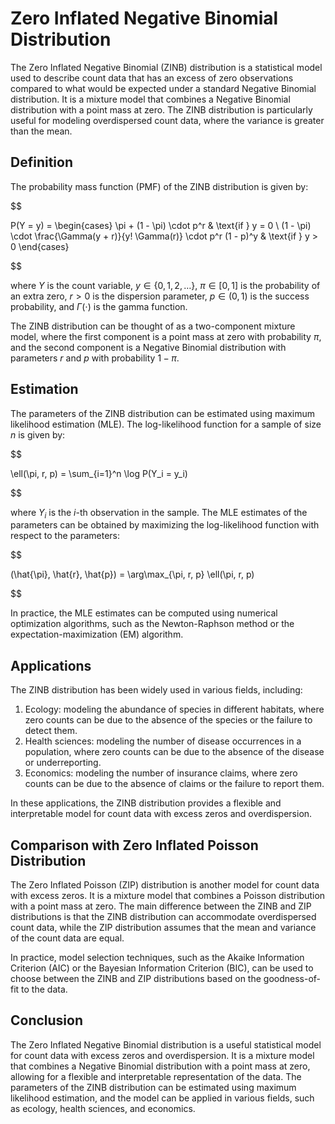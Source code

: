 # Zero Inflated Negative Binomial Distribution

The Zero Inflated Negative Binomial (ZINB) distribution is a statistical model used to describe count data that has an excess of zero observations compared to what would be expected under a standard Negative Binomial distribution. It is a mixture model that combines a Negative Binomial distribution with a point mass at zero. The ZINB distribution is particularly useful for modeling overdispersed count data, where the variance is greater than the mean.

## Definition

The probability mass function (PMF) of the ZINB distribution is given by:


$$

P(Y = y) = \begin{cases}
    \pi + (1 - \pi) \cdot p^r & \text{if } y = 0 \\
    (1 - \pi) \cdot \frac{\Gamma(y + r)}{y! \Gamma(r)} \cdot p^r (1 - p)^y & \text{if } y > 0
\end{cases}

$$


where $Y$ is the count variable, $y \in \{0, 1, 2, \dots\}$, $\pi \in [0, 1]$ is the probability of an extra zero, $r > 0$ is the dispersion parameter, $p \in (0, 1)$ is the success probability, and $\Gamma(\cdot)$ is the gamma function.

The ZINB distribution can be thought of as a two-component mixture model, where the first component is a point mass at zero with probability $\pi$, and the second component is a Negative Binomial distribution with parameters $r$ and $p$ with probability $1 - \pi$.

## Estimation

The parameters of the ZINB distribution can be estimated using maximum likelihood estimation (MLE). The log-likelihood function for a sample of size $n$ is given by:


$$

\ell(\pi, r, p) = \sum_{i=1}^n \log P(Y_i = y_i)

$$


where $Y_i$ is the $i$-th observation in the sample. The MLE estimates of the parameters can be obtained by maximizing the log-likelihood function with respect to the parameters:


$$

(\hat{\pi}, \hat{r}, \hat{p}) = \arg\max_{\pi, r, p} \ell(\pi, r, p)

$$


In practice, the MLE estimates can be computed using numerical optimization algorithms, such as the Newton-Raphson method or the expectation-maximization (EM) algorithm.

## Applications

The ZINB distribution has been widely used in various fields, including:

1. Ecology: modeling the abundance of species in different habitats, where zero counts can be due to the absence of the species or the failure to detect them.
2. Health sciences: modeling the number of disease occurrences in a population, where zero counts can be due to the absence of the disease or underreporting.
3. Economics: modeling the number of insurance claims, where zero counts can be due to the absence of claims or the failure to report them.

In these applications, the ZINB distribution provides a flexible and interpretable model for count data with excess zeros and overdispersion.

## Comparison with Zero Inflated Poisson Distribution

The Zero Inflated Poisson (ZIP) distribution is another model for count data with excess zeros. It is a mixture model that combines a Poisson distribution with a point mass at zero. The main difference between the ZINB and ZIP distributions is that the ZINB distribution can accommodate overdispersed count data, while the ZIP distribution assumes that the mean and variance of the count data are equal.

In practice, model selection techniques, such as the Akaike Information Criterion (AIC) or the Bayesian Information Criterion (BIC), can be used to choose between the ZINB and ZIP distributions based on the goodness-of-fit to the data.

## Conclusion

The Zero Inflated Negative Binomial distribution is a useful statistical model for count data with excess zeros and overdispersion. It is a mixture model that combines a Negative Binomial distribution with a point mass at zero, allowing for a flexible and interpretable representation of the data. The parameters of the ZINB distribution can be estimated using maximum likelihood estimation, and the model can be applied in various fields, such as ecology, health sciences, and economics.
